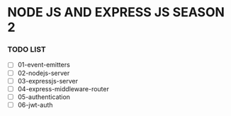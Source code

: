 # NODE JS AND EXPRESS JS SEASON 2

### TODO LIST 
- [ ] 01-event-emitters
- [ ] 02-nodejs-server
- [ ] 03-expressjs-server
- [ ] 04-express-middleware-router
- [ ] 05-authentication
- [ ] 06-jwt-auth
